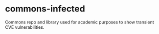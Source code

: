 # commons-infected
Commons repo and library used for academic purposes to show transient CVE vulnerabilities.
